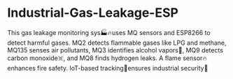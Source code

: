 # Industrial-Gas-Leakage-ESP
This gas leakage monitoring sys🏭🔥uses MQ sensors and ESP8266 to detect harmful gases. MQ2 detects flammable gases like LPG and methane, MQ135 senses air pollutants, MQ3 identifies alcohol vapors🍻, MQ9 detects carbon monoxide☠️, and MQ8 finds hydrogen leaks. A flame sensor🔥enhances fire safety. IoT-based tracking📡ensures industrial security🚨
